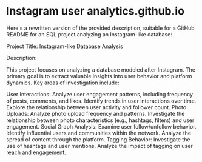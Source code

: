 # Instagram user analytics.github.io
Here's a rewritten version of the provided description, suitable for a GitHub README for an SQL project analyzing an Instagram-like database:

Project Title: Instagram-like Database Analysis

Description:

This project focuses on analyzing a database modeled after Instagram. The primary goal is to extract valuable insights into user behavior and platform dynamics. Key areas of investigation include:

User Interactions:
Analyze user engagement patterns, including frequency of posts, comments, and likes.
Identify trends in user interactions over time.
Explore the relationship between user activity and follower count.
Photo Uploads:
Analyze photo upload frequency and patterns.
Investigate the relationship between photo characteristics (e.g., hashtags, filters) and user engagement.
Social Graph Analysis:
Examine user follow/unfollow behavior.
Identify influential users and communities within the network.
Analyze the spread of content through the platform.
Tagging Behavior:
Investigate the use of hashtags and user mentions.
Analyze the impact of tagging on user reach and engagement.
